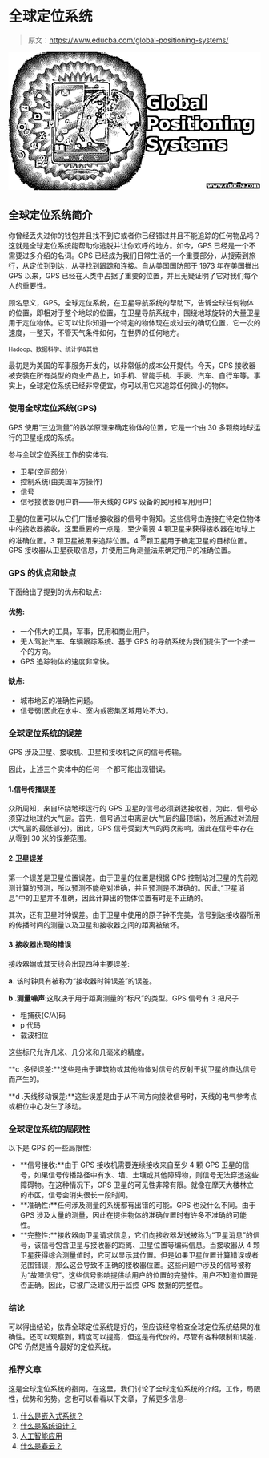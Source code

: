 # 全球定位系统

> 原文：<https://www.educba.com/global-positioning-systems/>

![Global Positioning Systems](img/96ceaa002889e1162b770a2b7283ec11.png)



## 全球定位系统简介

你曾经丢失过你的钱包并且找不到它或者你已经错过并且不能追踪的任何物品吗？这就是全球定位系统能帮助你逃脱并让你欢呼的地方。如今，GPS 已经是一个不需要过多介绍的名词。GPS 已经成为我们日常生活的一个重要部分，从搜索到旅行，从定位到到达，从寻找到跟踪和连接。自从美国国防部于 1973 年在美国推出 GPS 以来，GPS 已经在人类中占据了重要的位置，并且无疑证明了它对我们每个人的重要性。

顾名思义，GPS，全球定位系统，在卫星导航系统的帮助下，告诉全球任何物体的位置，即相对于整个地球的位置，在卫星导航系统中，围绕地球旋转的大量卫星用于定位物体。它可以让你知道一个特定的物体现在或过去的确切位置，它一次的速度，一整天，不管天气条件如何，在世界的任何地方。

<small>Hadoop、数据科学、统计学&其他</small>

最初是为美国的军事服务开发的，以非常低的成本公开提供。今天，GPS 接收器被安装在所有类型的商业产品上，如手机、智能手机、手表、汽车、自行车等。事实上，全球定位系统已经非常便宜，你可以用它来追踪任何微小的物体。

### 使用全球定位系统(GPS)

GPS 使用“三边测量”的数学原理来确定物体的位置，它是一个由 30 多颗绕地球运行的卫星组成的系统。

参与全球定位系统工作的实体有:

*   卫星(空间部分)
*   控制系统(由美国军方操作)
*   信号
*   信号接收器(用户群——带天线的 GPS 设备的民用和军用用户)

卫星的位置可以从它们广播给接收器的信号中得知。这些信号由连接在待定位物体中的接收器接收。这里重要的一点是，至少需要 4 颗卫星来获得接收器在地球上的准确位置。3 颗卫星被用来追踪位置。4 <sup>第</sup>颗卫星用于确定卫星的目标位置。GPS 接收器从卫星获取信息，并使用三角测量法来确定用户的准确位置。

### GPS 的优点和缺点

下面给出了提到的优点和缺点:

#### 优势:

*   一个伟大的工具，军事，民用和商业用户。
*   无人驾驶汽车、车辆跟踪系统、基于 GPS 的导航系统为我们提供了一个接一个的方向。
*   GPS 追踪物体的速度非常快。

#### 缺点:

*   城市地区的准确性问题。
*   信号弱(因此在水中、室内或密集区域用处不大)。

### 全球定位系统的误差

GPS 涉及卫星、接收机、卫星和接收机之间的信号传输。

因此，上述三个实体中的任何一个都可能出现错误。

#### 1.信号传播误差

众所周知，来自环绕地球运行的 GPS 卫星的信号必须到达接收器，为此，信号必须穿过地球的大气层。首先，信号通过电离层(大气层的最顶端)，然后通过对流层(大气层的最低部分)。因此，GPS 信号受到大气的两次影响，因此在信号中存在从零到 30 米的误差范围。

#### 2.卫星误差

第一个误差是卫星位置误差。由于卫星的位置是根据 GPS 控制站对卫星的先前观测计算的预测，所以预测不能绝对准确，并且预测是不准确的。因此,“卫星消息”中的卫星并不准确，因此计算出的物体位置有时是不正确的。

其次，还有卫星时钟误差。由于卫星中使用的原子钟不完美，信号到达接收器所用的传播时间的测量以及卫星和接收器之间的距离被破坏。

#### 3.接收器出现的错误

接收器端或其天线会出现四种主要误差:

**a.** 该时钟具有被称为“接收器时钟误差”的误差。

**b .测量噪声**:这取决于用于距离测量的“标尺”的类型。GPS 信号有 3 把尺子

*   粗捕获(C/A)码
*   p 代码
*   载波相位

这些标尺允许几米、几分米和几毫米的精度。

**c .多径误差:**这些是由于建筑物或其他物体对信号的反射干扰卫星的直达信号而产生的。

**d .天线移动误差:**这些误差是由于从不同方向接收信号时，天线的电气参考点或相位中心发生了移动。

### 全球定位系统的局限性

以下是 GPS 的一些局限性:

*   **信号接收:**由于 GPS 接收机需要连续接收来自至少 4 颗 GPS 卫星的信号，如果信号传播路径中有水、墙、土壤或其他障碍物，则信号无法穿透这些障碍物。在这种情况下，GPS 卫星的可见性非常有限。就像在摩天大楼林立的市区，信号会消失很长一段时间。
*   **准确性:**任何涉及测量的系统都有出错的可能。GPS 也没什么不同。由于 GPS 涉及大量的测量，因此在提供物体的准确位置时有许多不准确的可能性。
*   **完整性:**接收器向卫星请求信息，它们向接收器发送被称为“卫星消息”的信号，该信号包含卫星与接收器的距离、卫星位置等编码信息。当接收器从 4 颗卫星获得综合测量值时，它可以显示其位置。但是如果卫星位置计算错误或者范围错误，那么这会导致不正确的接收器位置。这些问题中涉及的信号被称为“故障信号”。这些信号影响提供给用户的位置的完整性。用户不知道位置是否正确。因此，它被广泛建议用于监控 GPS 数据的完整性。

### 结论

可以得出结论，依靠全球定位系统是好的，但应该经常检查全球定位系统结果的准确性。还可以观察到，精度可以提高，但这是有代价的。尽管有各种限制和误差，GPS 仍然是当今最好的定位系统。

### 推荐文章

这是全球定位系统的指南。在这里，我们讨论了全球定位系统的介绍，工作，局限性，优势和劣势。您也可以看看以下文章，了解更多信息–

1.  [什么是嵌入式系统？](https://www.educba.com/what-is-embedded-systems/)
2.  [什么是系统设计？](https://www.educba.com/what-is-system-design/)
3.  [人工智能应用](https://www.educba.com/artificial-intelligence-applications/)
4.  [什么是春云？](https://www.educba.com/what-is-spring-cloud/)





